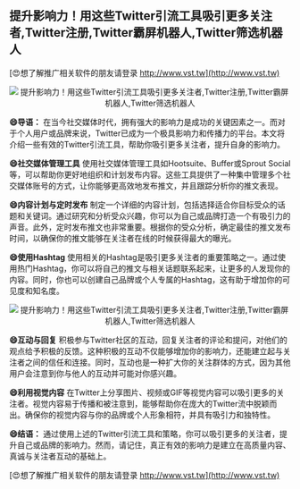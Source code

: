 ## **提升影响力！用这些Twitter引流工具吸引更多关注者,Twitter注册,Twitter霸屏机器人,Twitter筛选机器人**

[😍想了解推广相关软件的朋友请登录 http://www.vst.tw](http://www.vst.tw)

 <center><img src="https://vst.tw/MP4/tuiguang/png/6.png" alt="提升影响力！用这些Twitter引流工具吸引更多关注者,Twitter注册,Twitter霸屏机器人,Twitter筛选机器人"></center>

**😄导语：**
在当今社交媒体时代，拥有强大的影响力是成功的关键因素之一。而对于个人用户或品牌来说，Twitter已成为一个极具影响力和传播力的平台。本文将介绍一些有效的Twitter引流工具，帮助你吸引更多关注者，提升自身的影响力。

**😄社交媒体管理工具**
使用社交媒体管理工具如Hootsuite、Buffer或Sprout Social等，可以帮助你更好地组织和计划发布内容。这些工具提供了一种集中管理多个社交媒体账号的方式，让你能够更高效地发布推文，并且跟踪分析你的推文表现。

**😄内容计划与定时发布**
制定一个详细的内容计划，包括选择适合你目标受众的话题和关键词。通过研究和分析受众兴趣，你可以为自己或品牌打造一个有吸引力的声音。此外，定时发布推文也非常重要。根据你的受众分析，确定最佳的推文发布时间，以确保你的推文能够在关注者在线的时候获得最大的曝光。

**😄使用Hashtag**
使用相关的Hashtag是吸引更多关注者的重要策略之一。通过使用热门Hashtag，你可以将自己的推文与相关话题联系起来，让更多的人发现你的内容。同时，你也可以创建自己品牌或个人专属的Hashtag，这有助于增加你的可见度和知名度。

 <center><img src="https://vst.tw/MP4/tuiguang/png/2.png" alt="提升影响力！用这些Twitter引流工具吸引更多关注者,Twitter注册,Twitter霸屏机器人,Twitter筛选机器人"></center>

**😄互动与回复**
积极参与Twitter社区的互动，回复关注者的评论和提问，对他们的观点给予积极的反馈。这种积极的互动不仅能够增加你的影响力，还能建立起与关注者之间的信任和连接。同时，互动也是一种扩大你的关注群体的方式，因为其他用户会注意到你与他人的互动并可能对你感兴趣。

**😄利用视觉内容**
在Twitter上分享图片、视频或GIF等视觉内容可以吸引更多的关注者。视觉内容易于传播和被注意到，能够帮助你在庞大的Twitter流中脱颖而出。确保你的视觉内容与你的品牌或个人形象相符，并具有吸引力和独特性。

**😄结语：**
通过使用上述的Twitter引流工具和策略，你可以吸引更多的关注者，提升自己或品牌的影响力。然而，请记住，真正有效的影响力是建立在高质量内容、真诚与关注者互动的基础上。

[😍想了解推广相关软件的朋友请登录 http://www.vst.tw](http://www.vst.tw)




